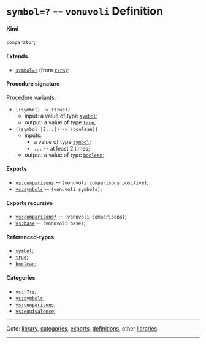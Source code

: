 

<a id='definition__vonuvoli__symbol_3d_3f'></a>

# `symbol=?` -- `vonuvoli` Definition


<a id='definition__vonuvoli__symbol_3d_3f__kind'></a>

#### Kind

`comparator`;


<a id='definition__vonuvoli__symbol_3d_3f__extends'></a>

#### Extends

 * [`symbol=?`](../../r7rs/definitions/symbol_3d_3f.md#definition__r7rs__symbol_3d_3f) (from [`r7rs`](../../r7rs/_index.md#library__r7rs));


<a id='definition__vonuvoli__symbol_3d_3f__procedure-signature'></a>

#### Procedure signature

Procedure variants:
 * `((symbol) -> (true))`
   * input: a value of type [`symbol`](../../r7rs/types/symbol.md#type__r7rs__symbol);
   * output: a value of type [`true`](../../r7rs/types/true.md#type__r7rs__true);
 * `((symbol |2...|) -> (boolean))`
   * inputs:
     * a value of type [`symbol`](../../r7rs/types/symbol.md#type__r7rs__symbol);
     * `...` -- at least 2 times;
   * output: a value of type [`boolean`](../../r7rs/types/boolean.md#type__r7rs__boolean);


<a id='definition__vonuvoli__symbol_3d_3f__exports'></a>

#### Exports

 * [`vs:comparisons`](../../vonuvoli/exports/vs_3a_comparisons.md#export__vonuvoli__vs_3a_comparisons) -- `(vonuvoli comparisons positive)`;
 * [`vs:symbols`](../../vonuvoli/exports/vs_3a_symbols.md#export__vonuvoli__vs_3a_symbols) -- `(vonuvoli symbols)`;


<a id='definition__vonuvoli__symbol_3d_3f__exports-recursive'></a>

#### Exports recursive

 * [`vs:comparisons*`](../../vonuvoli/exports/vs_3a_comparisons_2a.md#export__vonuvoli__vs_3a_comparisons_2a) -- `(vonuvoli comparisons)`;
 * [`vs:base`](../../vonuvoli/exports/vs_3a_base.md#export__vonuvoli__vs_3a_base) -- `(vonuvoli base)`;


<a id='definition__vonuvoli__symbol_3d_3f__referenced-types'></a>

#### Referenced-types

 * [`symbol`](../../r7rs/types/symbol.md#type__r7rs__symbol);
 * [`true`](../../r7rs/types/true.md#type__r7rs__true);
 * [`boolean`](../../r7rs/types/boolean.md#type__r7rs__boolean);


<a id='definition__vonuvoli__symbol_3d_3f__categories'></a>

#### Categories

 * [`vs:r7rs`](../../vonuvoli/categories/vs_3a_r7rs.md#category__vonuvoli__vs_3a_r7rs);
 * [`vs:symbols`](../../vonuvoli/categories/vs_3a_symbols.md#category__vonuvoli__vs_3a_symbols);
 * [`vs:comparisons`](../../vonuvoli/categories/vs_3a_comparisons.md#category__vonuvoli__vs_3a_comparisons);
 * [`vs:equivalence`](../../vonuvoli/categories/vs_3a_equivalence.md#category__vonuvoli__vs_3a_equivalence);

----

Goto: [library](../../vonuvoli/_index.md#library__vonuvoli), [categories](../../vonuvoli/categories/_index.md#toc__vonuvoli__categories), [exports](../../vonuvoli/exports/_index.md#toc__vonuvoli__exports), [definitions](../../vonuvoli/definitions/_index.md#toc__vonuvoli__definitions), other [libraries](../../_libraries.md#toc__libraries).

----

